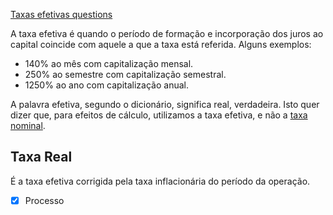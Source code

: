 [Taxas efetivas questions](Taxas%20efetivas%20questions.md)

A taxa efetiva é quando o período de formação e incorporação dos juros
ao capital coincide com aquele a que a taxa está referida. Alguns
exemplos:

- 140% ao mês com capitalização mensal.
- 250% ao semestre com capitalização semestral.
- 1250% ao ano com capitalização anual.



A palavra efetiva, segundo o dicionário, significa real, verdadeira.
Isto quer dizer que, para efeitos de cálculo, utilizamos a taxa efetiva,
e não a [taxa
nominal](https://www.somatematica.com.br/emedio/finan6.php).

Taxa Real
---------

É a taxa efetiva corrigida pela taxa inflacionária do período da
operação.

- [x] Processo